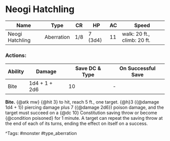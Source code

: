# Neogi Hatchling

| Name | Type | CR | HP | AC | Speed |
|------|------|----|----|----|-------|
| Neogi Hatchling | Aberration | 1/8 | 7 (3d4) | 11 | walk: 20 ft., climb: 20 ft. |

### Actions:

| Ability | Damage | Save DC & Type | On Successful Save |
|---------|--------|----------------|--------------------|
| Bite | 1d4 + 1 + 2d6 | 10 | - |


**Bite.** {@atk mw} {@hit 3} to hit, reach 5 ft., one target. {@h}3 ({@damage 1d4 + 1}) piercing damage plus 7 ({@damage 2d6}) poison damage, and the target must succeed on a {@dc 10} Constitution saving throw or become {@condition poisoned} for 1 minute. A target can repeat the saving throw at the end of each of its turns, ending the effect on itself on a success.

^Tags: #monster #type_aberration